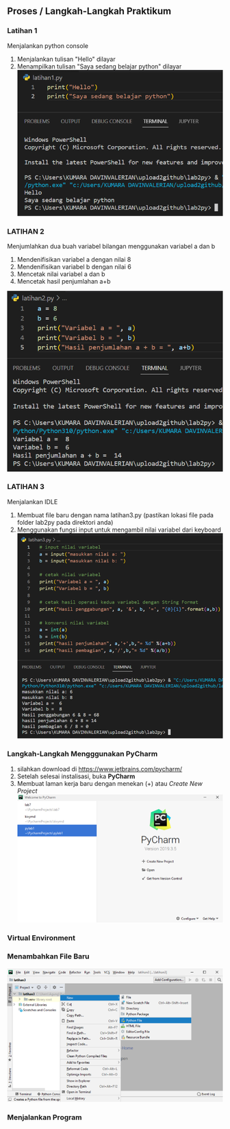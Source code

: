 ## **Proses / Langkah-Langkah Praktikum**

### **Latihan 1**
Menjalankan python console
1. Menjalankan tulisan "Hello" dilayar
2. Menampilkan tulisan "Saya sedang belajar python" dilayar
![py1](foto_lab2py/py1.png)

### **LATIHAN 2**
Menjumlahkan dua buah variabel bilangan menggunakan variabel a dan b
1. Mendenifisikan variabel a dengan nilai 8
2. Mendenifisikan variabel b dengan nilai 6
3. Mencetak nilai variabel a dan b 
4. Mencetak hasil penjumlahan a+b

![py2](foto_lab2py/py2.png)

### **LATIHAN 3**
Menjalankan IDLE
1. Membuat file baru dengan nama latihan3.py (pastikan lokasi file pada folder lab2py pada direktori anda)
2. Menggunakan fungsi input untuk mengambil nilai variabel dari keyboard
![py3](foto_lab2py/py3.png)

### **Langkah-Langkah Mengggunakan PyCharm**
1. silahkan download di https://www.jetbrains.com/pycharm/
2. Setelah selesai instalisasi, buka **PyCharm**
3. Membuat laman kerja baru dengan menekan (+) atau *Create New Project*
![py4](foto_lab2py/py4.png)
### Virtual Environment

### Menambahkan File Baru
![py6](foto_lab2py/py6.png)
### Menjalankan Program
